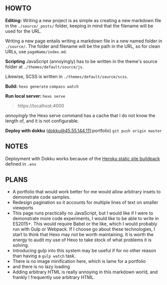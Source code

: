 ## HOWTO
**Editing:**
Writing a new project is as simple as creating a new markdown file in the `./source/_posts/` folder, keeping in mind that the filename will be used for the URL.

Writing a new page entails writing a markdown file in a new named folder in `./source/`. The folder and filename will be the path in the URL, so for clean URLs, use `pageName/index.md`.

**Scripting**
JavaScript (annoyingly) has to be written in the theme's source folder at `./themes/default/source/js`.

Likewise, SCSS is written in `./themes/default/source/scss`.

**Build:**
`hexo generate`
`compass watch`

**Run local server:**
`hexo serve`
> https://localhost:4000

_annoyingly_ the Hexo serve command has a cache that I do not know the length of, and it is not configurable.

**Deploy with dokku** (dokku@45.55.144.111:portfolio)
`git push origin master`

## NOTES
Deployment with Dokku works because of the [Heroku static site buildpack](https://github.com/heroku/heroku-buildpack-static.git) defined in `.env`

## PLANS
- A portfolio that would work better for me would allow arbitrary insets to demonstrate code samples.
- Redesign pagination so it accounts for multiple lines of text on smaller viewports
- This page runs practically no JavaScript, but I would like if I were to demonstrate more code experiments, I would like to be able to write in ES2015+. This would require Babel or the like, which I would probably run with Gulp or Webpack. If I choose go about these technologies, I start to think that Hexo may not be worth maintaining. It is worth the energy to audit my use of Hexo to take stock of what problems it is solving.
- Introducing gulp into this system may be useful if for no other reason than having a `gulp watch` task.
- There is no image minification here, which is lame for a portfolio
- and there is no lazy loading
- Adding arbitrary HTML is really annoying in this markdown world, and frankly I frequently use arbitrary HTML. 
